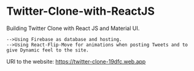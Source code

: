 # Twitter-Clone-with-ReactJS
Building Twitter Clone with React JS and Material UI.

    -->Using Firebase as database and hosting.
    -->Using React-Flip-Move for animations when posting Tweets and to give Dynamic feel to the site.
URl to the website: https://twitter-clone-19dfc.web.app
